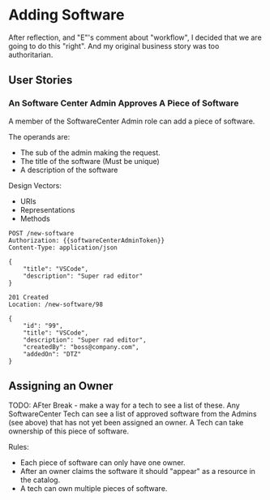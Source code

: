 # Adding Software

After reflection, and "E"'s comment about "workflow", I decided that we are going to do this "right". And my original business story was too authoritarian.

## User Stories

### An Software Center Admin Approves A Piece of Software 

A member of the SoftwareCenter Admin role can add a piece of software.

The operands are:
- The sub of the admin making the request.
- The title of the software (Must be unique)
- A description of the software

Design Vectors:
- URIs 
- Representations
- Methods

```
POST /new-software
Authorization: {{softwareCenterAdminToken}}
Content-Type: application/json

{
    "title": "VSCode",
    "description": "Super rad editor"
}

201 Created
Location: /new-software/98

{
    "id": "99",
    "title": "VSCode",
    "description": "Super rad editor",
    "createdBy": "boss@company.com",
    "addedOn": "DTZ"
}
```

## Assigning an Owner

TODO: AFter Break - make a way for a tech to see a list of these.
Any SoftwareCenter Tech can see a list of approved software from the Admins (see above) that has not yet been assigned an owner.
A Tech can take ownership of this piece of software.

Rules:
- Each piece of software can only have one owner.
- After an owner claims the software it should "appear" as a resource in the catalog.
- A tech can own multiple pieces of software.
